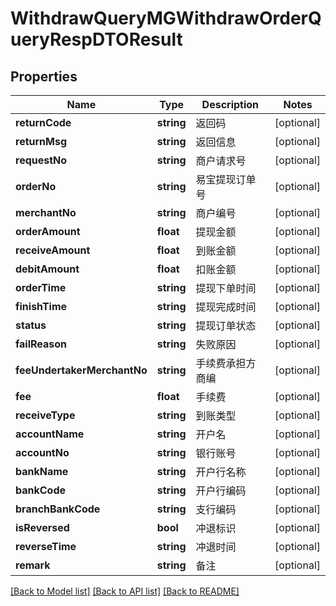# WithdrawQueryMGWithdrawOrderQueryRespDTOResult

## Properties
Name | Type | Description | Notes
------------ | ------------- | ------------- | -------------
**returnCode** | **string** | 返回码 | [optional] 
**returnMsg** | **string** | 返回信息 | [optional] 
**requestNo** | **string** | 商户请求号 | [optional] 
**orderNo** | **string** | 易宝提现订单号 | [optional] 
**merchantNo** | **string** | 商户编号 | [optional] 
**orderAmount** | **float** | 提现金额 | [optional] 
**receiveAmount** | **float** | 到账金额 | [optional] 
**debitAmount** | **float** | 扣账金额 | [optional] 
**orderTime** | **string** | 提现下单时间 | [optional] 
**finishTime** | **string** | 提现完成时间 | [optional] 
**status** | **string** | 提现订单状态 | [optional] 
**failReason** | **string** | 失败原因 | [optional] 
**feeUndertakerMerchantNo** | **string** | 手续费承担方商编 | [optional] 
**fee** | **float** | 手续费 | [optional] 
**receiveType** | **string** | 到账类型 | [optional] 
**accountName** | **string** | 开户名 | [optional] 
**accountNo** | **string** | 银行账号 | [optional] 
**bankName** | **string** | 开户行名称 | [optional] 
**bankCode** | **string** | 开户行编码 | [optional] 
**branchBankCode** | **string** | 支行编码 | [optional] 
**isReversed** | **bool** | 冲退标识 | [optional] 
**reverseTime** | **string** | 冲退时间 | [optional] 
**remark** | **string** | 备注 | [optional] 

[[Back to Model list]](../README.md#documentation-for-models) [[Back to API list]](../README.md#documentation-for-api-endpoints) [[Back to README]](../README.md)


